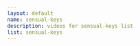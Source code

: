 ```yaml
--- 
layout: default
name: sensual-keys
description: videos for sensual-keys list
list: sensual-keys
---
```


<div class="player">
<div id="player"><!-- "https://www.youtube.com/watch?v={{site.data.lists[page.list][0]}}" --></div>
</div>

